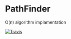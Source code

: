 # PathFinder
O(n) algorithm implamentation



[![Travis](https://travis-ci.org/suleinvo/PathFinder.svg?branch=master)](https://travis-ci.org/suleinvo/PathFinder/)


